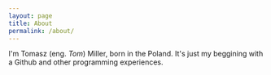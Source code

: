 ```yaml
---
layout: page
title: About
permalink: /about/
---
```


I'm Tomasz (eng. <span style="font-style: italic;">Tom</span>) Miller, born in the Poland. It's just my beggining with a Github and other programming experiences.
